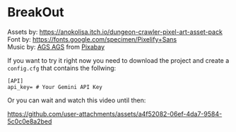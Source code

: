 # BreakOut
Assets by: https://anokolisa.itch.io/dungeon-crawler-pixel-art-asset-pack  
Font by: https://fonts.google.com/specimen/Pixelify+Sans  
Music by: <a href="https://pixabay.com/users/ags_project-29414315/?utm_source=link-attribution&utm_medium=referral&utm_campaign=music&utm_content=219384">AGS AGS</a> from <a href="https://pixabay.com/music//?utm_source=link-attribution&utm_medium=referral&utm_campaign=music&utm_content=219384">Pixabay</a>

If you want to try it right now you need to download the project and create a ``config.cfg`` that contains the follwing:
```
[API]
api_key= # Your Gemini API Key
```

Or you can wait and watch this video until then:

https://github.com/user-attachments/assets/a4f52082-06ef-4da7-9584-5c0c0e8a2bed

